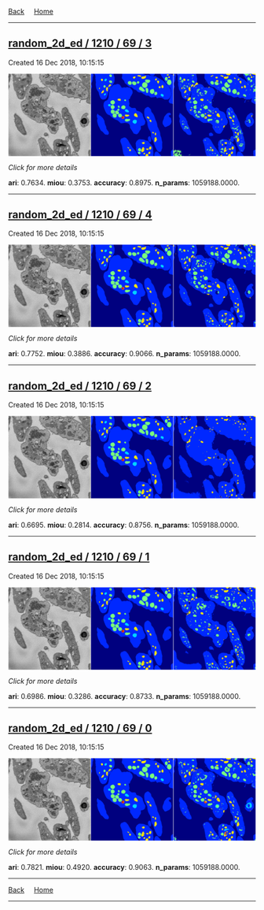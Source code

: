 
[Back](..)&nbsp;&nbsp;&nbsp;&nbsp;&nbsp;[Home](https://leapmanlab.github.io/snapshots)

---

<div class="summary"><a href="3"><h2>random_2d_ed / 1210 / 69 / 3</h2></a><p>Created 16 Dec 2018, 10:15:15
</p><a href="3"><img src="3/media/summary.png" align="center"></a><p>
<i>Click for more details</i>
</p></div>

**ari**: 0.7634. **miou**: 0.3753. **accuracy**: 0.8975. **n_params**: 1059188.0000. 

---

<div class="summary"><a href="4"><h2>random_2d_ed / 1210 / 69 / 4</h2></a><p>Created 16 Dec 2018, 10:15:15
</p><a href="4"><img src="4/media/summary.png" align="center"></a><p>
<i>Click for more details</i>
</p></div>

**ari**: 0.7752. **miou**: 0.3886. **accuracy**: 0.9066. **n_params**: 1059188.0000. 

---

<div class="summary"><a href="2"><h2>random_2d_ed / 1210 / 69 / 2</h2></a><p>Created 16 Dec 2018, 10:15:15
</p><a href="2"><img src="2/media/summary.png" align="center"></a><p>
<i>Click for more details</i>
</p></div>

**ari**: 0.6695. **miou**: 0.2814. **accuracy**: 0.8756. **n_params**: 1059188.0000. 

---

<div class="summary"><a href="1"><h2>random_2d_ed / 1210 / 69 / 1</h2></a><p>Created 16 Dec 2018, 10:15:15
</p><a href="1"><img src="1/media/summary.png" align="center"></a><p>
<i>Click for more details</i>
</p></div>

**ari**: 0.6986. **miou**: 0.3286. **accuracy**: 0.8733. **n_params**: 1059188.0000. 

---

<div class="summary"><a href="0"><h2>random_2d_ed / 1210 / 69 / 0</h2></a><p>Created 16 Dec 2018, 10:15:15
</p><a href="0"><img src="0/media/summary.png" align="center"></a><p>
<i>Click for more details</i>
</p></div>

**ari**: 0.7821. **miou**: 0.4920. **accuracy**: 0.9063. **n_params**: 1059188.0000. 

---

[Back](..)&nbsp;&nbsp;&nbsp;&nbsp;&nbsp;[Home](https://leapmanlab.github.io/snapshots)

---
